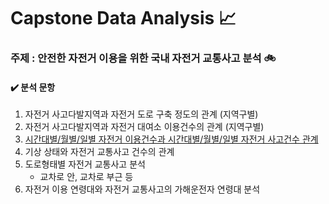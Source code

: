 # Capstone Data Analysis :chart_with_upwards_trend:
###  주제 : 안전한 자전거 이용을 위한 국내 자전거 교통사고 분석 :bike:
#### :heavy_check_mark: 분석 문항
  1. 자전거 사고다발지역과 자전거 도로 구축 정도의 관계 (지역구별)
  2. 자전거 사고다발지역과 자전거 대여소 이용건수의 관계 (지역구별)
  3. [시간대별/월별/일별 자전거 이용건수과 시간대별/월별/일별 자전거 사고건수 관계](https://github.com/LeeHwayeon/bicycle_analysis/blob/master/%ED%99%94%EC%97%B0/hwayeon.md)
  4. 기상 상태와 자전거 교통사고 건수의 관계
  5. 도로형태별 자전거 교통사고 분석
      - 교차로 안, 교차로 부근 등
  6. 자전거 이용 연령대와 자전거 교통사고의 가해운전자 연령대 분석
